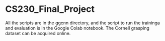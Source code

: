 # CS230_Final_Project

All the scripts are in the ggcnn directory, and the script to run the traininga and evaluation is in the Google Colab notebook. 
The Cornell grasping dataset can be acquired online.
